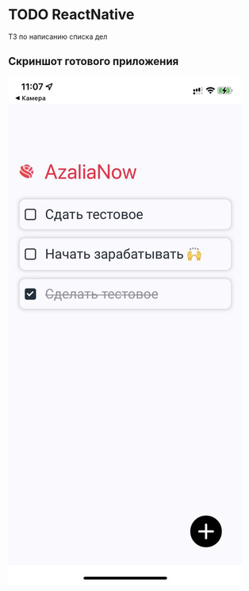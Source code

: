 # TODO ReactNative
ТЗ по написанию списка дел

## Скриншот готового приложения
![App Screenshot](https://github.com/igorvippzone/rn-todo-nextTeam/blob/main/example.jpg)

